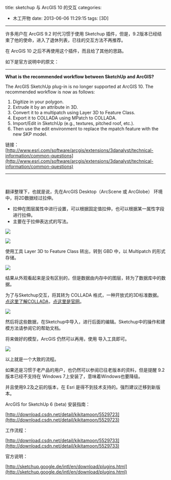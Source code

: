 title: sketchup 与 ArcGIS 10 的交互
categories:
- 木工开物
date: 2013-06-06 11:29:15
tags: [3D]
---

许多用户在 ArcGIS 9.2 时代习惯于使用 Sketchup 插件，但是，9.2版本已经结束了他的使命，进入了退休列表，已往的交互方法不再推荐。


在 ArcGIS 10 之后不再使用这个插件，而且给了其他的思路。


如下是官方说明中的原文：


----------
**What is the recommended workflow between SketchUp and ArcGIS?**

The ArcGIS SketchUp plug-in is no longer supported at ArcGIS 10. The recommended workflow is now as follows:

1.  Digitize in your polygon.
2.  Extrude it by an attribute in 3D.
3.  Convert it to a multipatch using Layer 3D to Feature Class.
4.  Export it to COLLADA using MPatch to COLLADA.
5.  Import/Edit in SketchUp (e.g., textures, pitched roof, etc.).
6.  Then use the edit environment to replace the mpatch feature with the new SKP model.

链接：[http://www.esri.com/software/arcgis/extensions/3danalyst/technical-information/common-questions](http://www.esri.com/software/arcgis/extensions/3danalyst/technical-information/common-questions)

----------

<br>

翻译整理下，也就是说，先在ArcGIS Desktop（ArcScene 或 ArcGlobe） 环境中，将2D数据经过拉伸。

- 拉伸在图层属性中进行设置，可以根据固定值拉伸，也可以根据某一属性字段进行拉伸。</span></span>
- 主要在于拉伸表达式的写法。</span></span>


![](http://img.blog.csdn.net/20130606105217406)

![](http://img.blog.csdn.net/20130606105450687)


使用工具 Layer 3D to Feature Class 转出，转到 GBD 中，以 Multipatch 的形式存储。

![](http://img.blog.csdn.net/20130606110712203)

结果从外观看起来是没有区别的，但是数据由内存中的图层，转为了数据库中的数据。

为了与Sketchup交互，将其转为 COLLADA 格式，一种开放式的3D标准数据。[点这里了解COLLADA](http://baike.baidu.com.cn/view/1580133.htm)，[点这里是官网](https://collada.org/)。

![](http://img.blog.csdn.net/20130606111729468)

然后将这些数据，在Sketchup中导入，进行后面的编辑。Sketchup中的操作和建模方法请参阅它的帮助文档。</span></span>

将来做好的模型，ArcGIS 仍然可以再用，使用 导入工具即可。

![](http://img.blog.csdn.net/20130606112110375)


以上就是一个大致的流程。

如果还是习惯于老产品的用户，也仍然可以参阅已往老版本的资料，但是提醒 9.2 版本已经不支持在 Windows 7上安装了，意味着Windows也要降级。

并且使用9.2及之前的版本，在 Esri 是得不到技术支持的。强烈建议迁移到新版本。

ArcGIS for SketchUp 6 (beta) 安装指南：

[http://download.csdn.net/detail/kikitamoon/5529723](http://download.csdn.net/detail/kikitamoon/5529723)

工作流程：

[http://download.csdn.net/detail/kikitamoon/5529733](http://download.csdn.net/detail/kikitamoon/5529733)

官方说明：

[http://sketchup.google.de/intl/en/download/plugins.html](http://sketchup.google.de/intl/en/download/plugins.html)

